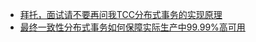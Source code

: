 


* [拜托，面试请不要再问我TCC分布式事务的实现原理](https://juejin.im/post/5bf201f7f265da610f63528a)
* [最终一致性分布式事务如何保障实际生产中99.99%高可用](https://juejin.im/post/5bf2c6b6e51d456693549af4)
